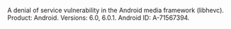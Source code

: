 A denial of service vulnerability in the Android media framework (libhevc). Product: Android. Versions: 6.0, 6.0.1. Android ID: A-71567394.